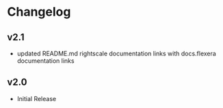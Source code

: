 # Changelog

## v2.1

- updated README.md rightscale documentation links with docs.flexera documentation links

## v2.0

- Initial Release
